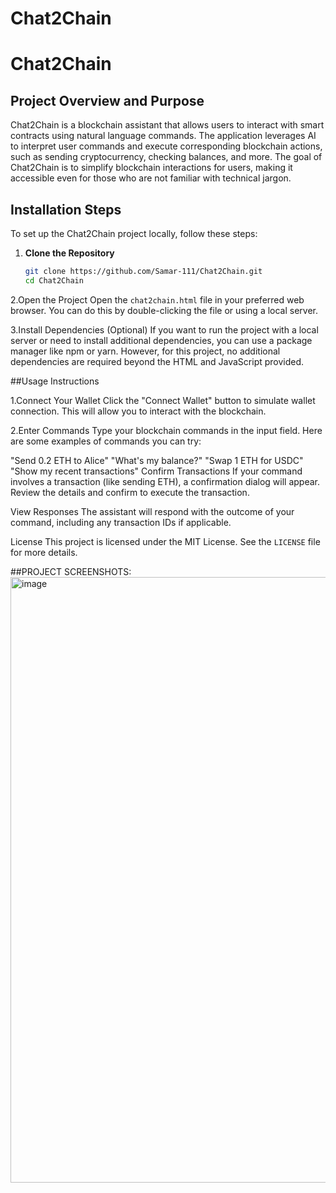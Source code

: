 # Chat2Chain
# Chat2Chain

## Project Overview and Purpose
Chat2Chain is a blockchain assistant that allows users to interact with smart contracts using natural language commands. The application leverages AI to interpret user commands and execute corresponding blockchain actions, such as sending cryptocurrency, checking balances, and more. The goal of Chat2Chain is to simplify blockchain interactions for users, making it accessible even for those who are not familiar with technical jargon.

## Installation Steps
To set up the Chat2Chain project locally, follow these steps:

1. **Clone the Repository**
   ```bash
   git clone https://github.com/Samar-111/Chat2Chain.git
   cd Chat2Chain
2.Open the Project Open the `chat2chain.html` file in your preferred web browser. You can do this by double-clicking the file or using a local server.

3.Install Dependencies (Optional) If you want to run the project with a local server or need to install additional dependencies, you can use a package manager like npm or yarn. However, for this project, no additional dependencies are required beyond the HTML and JavaScript provided.

##Usage Instructions

1.Connect Your Wallet Click the "Connect Wallet" button to simulate wallet connection. This will allow you to interact with the blockchain.

2.Enter Commands Type your blockchain commands in the input field. Here are some examples of commands you can try:

"Send 0.2 ETH to Alice"
"What's my balance?"
"Swap 1 ETH for USDC"
"Show my recent transactions"
Confirm Transactions If your command involves a transaction (like sending ETH), a confirmation dialog will appear. Review the details and confirm to execute the transaction.

View Responses The assistant will respond with the outcome of your command, including any transaction IDs if applicable.

License
This project is licensed under the MIT License. See the `LICENSE` file for more details.

##PROJECT SCREENSHOTS:
<img width="1919" height="969" alt="image" src="https://github.com/user-attachments/assets/79fd3957-634c-405a-a383-cf755bd62c55" />

